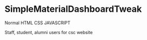 # SimpleMaterialDashboardTweak

Normal HTML CSS  JAVASCRIPT

Staff, student, alumni users for csc website

